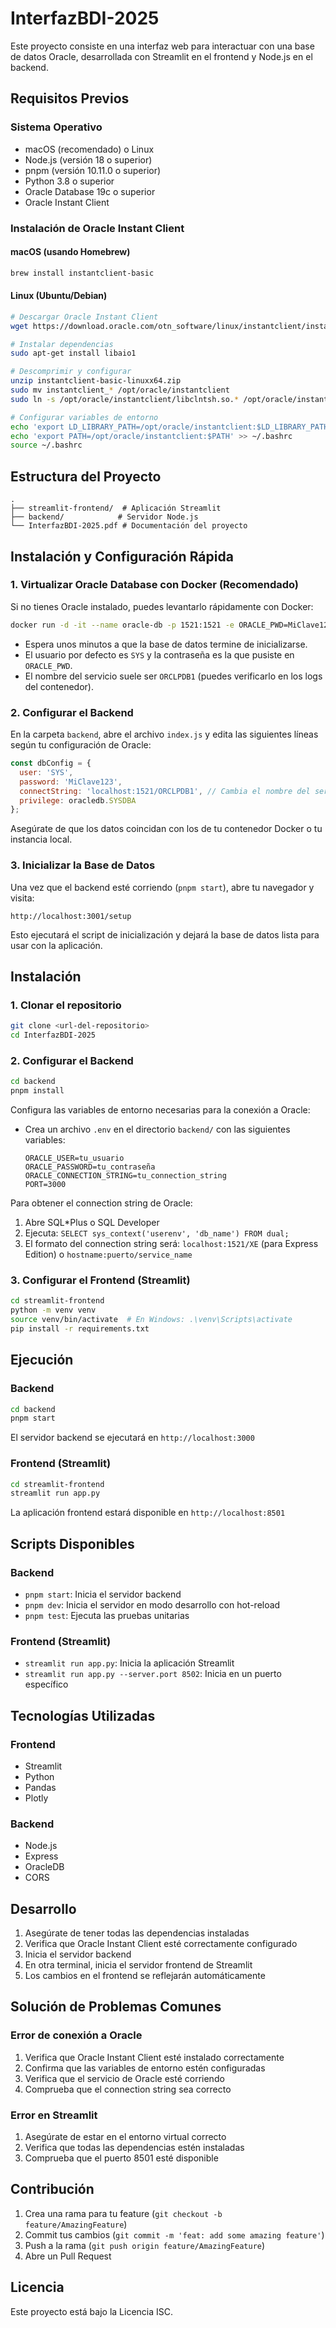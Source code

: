 # InterfazBDI-2025

Este proyecto consiste en una interfaz web para interactuar con una base de datos Oracle, desarrollada con Streamlit en el frontend y Node.js en el backend.

## Requisitos Previos

### Sistema Operativo
- macOS (recomendado) o Linux
- Node.js (versión 18 o superior)
- pnpm (versión 10.11.0 o superior)
- Python 3.8 o superior
- Oracle Database 19c o superior
- Oracle Instant Client

### Instalación de Oracle Instant Client

#### macOS (usando Homebrew)
```bash
brew install instantclient-basic
```

#### Linux (Ubuntu/Debian)
```bash
# Descargar Oracle Instant Client
wget https://download.oracle.com/otn_software/linux/instantclient/instantclient-basic-linuxx64.zip

# Instalar dependencias
sudo apt-get install libaio1

# Descomprimir y configurar
unzip instantclient-basic-linuxx64.zip
sudo mv instantclient_* /opt/oracle/instantclient
sudo ln -s /opt/oracle/instantclient/libclntsh.so.* /opt/oracle/instantclient/libclntsh.so

# Configurar variables de entorno
echo 'export LD_LIBRARY_PATH=/opt/oracle/instantclient:$LD_LIBRARY_PATH' >> ~/.bashrc
echo 'export PATH=/opt/oracle/instantclient:$PATH' >> ~/.bashrc
source ~/.bashrc
```

## Estructura del Proyecto

```
.
├── streamlit-frontend/  # Aplicación Streamlit
├── backend/            # Servidor Node.js
└── InterfazBDI-2025.pdf # Documentación del proyecto
```

## Instalación y Configuración Rápida

### 1. Virtualizar Oracle Database con Docker (Recomendado)

Si no tienes Oracle instalado, puedes levantarlo rápidamente con Docker:

```bash
docker run -d -it --name oracle-db -p 1521:1521 -e ORACLE_PWD=MiClave123 gvenzl/oracle-free
```

- Espera unos minutos a que la base de datos termine de inicializarse.
- El usuario por defecto es `SYS` y la contraseña es la que pusiste en `ORACLE_PWD`.
- El nombre del servicio suele ser `ORCLPDB1` (puedes verificarlo en los logs del contenedor).

### 2. Configurar el Backend

En la carpeta `backend`, abre el archivo `index.js` y edita las siguientes líneas según tu configuración de Oracle:

```js
const dbConfig = {
  user: 'SYS',
  password: 'MiClave123',
  connectString: 'localhost:1521/ORCLPDB1', // Cambia el nombre del servicio si es necesario
  privilege: oracledb.SYSDBA
};
```

Asegúrate de que los datos coincidan con los de tu contenedor Docker o tu instancia local.

### 3. Inicializar la Base de Datos

Una vez que el backend esté corriendo (`pnpm start`), abre tu navegador y visita:

```
http://localhost:3001/setup
```

Esto ejecutará el script de inicialización y dejará la base de datos lista para usar con la aplicación.

## Instalación

### 1. Clonar el repositorio

```bash
git clone <url-del-repositorio>
cd InterfazBDI-2025
```

### 2. Configurar el Backend

```bash
cd backend
pnpm install
```

Configura las variables de entorno necesarias para la conexión a Oracle:
- Crea un archivo `.env` en el directorio `backend/` con las siguientes variables:
  ```
  ORACLE_USER=tu_usuario
  ORACLE_PASSWORD=tu_contraseña
  ORACLE_CONNECTION_STRING=tu_connection_string
  PORT=3000
  ```

Para obtener el connection string de Oracle:
1. Abre SQL*Plus o SQL Developer
2. Ejecuta: `SELECT sys_context('userenv', 'db_name') FROM dual;`
3. El formato del connection string será: `localhost:1521/XE` (para Express Edition) o `hostname:puerto/service_name`

### 3. Configurar el Frontend (Streamlit)

```bash
cd streamlit-frontend
python -m venv venv
source venv/bin/activate  # En Windows: .\venv\Scripts\activate
pip install -r requirements.txt
```

## Ejecución

### Backend

```bash
cd backend
pnpm start
```

El servidor backend se ejecutará en `http://localhost:3000`

### Frontend (Streamlit)

```bash
cd streamlit-frontend
streamlit run app.py
```

La aplicación frontend estará disponible en `http://localhost:8501`

## Scripts Disponibles

### Backend
- `pnpm start`: Inicia el servidor backend
- `pnpm dev`: Inicia el servidor en modo desarrollo con hot-reload
- `pnpm test`: Ejecuta las pruebas unitarias

### Frontend (Streamlit)
- `streamlit run app.py`: Inicia la aplicación Streamlit
- `streamlit run app.py --server.port 8502`: Inicia en un puerto específico

## Tecnologías Utilizadas

### Frontend
- Streamlit
- Python
- Pandas
- Plotly

### Backend
- Node.js
- Express
- OracleDB
- CORS

## Desarrollo

1. Asegúrate de tener todas las dependencias instaladas
2. Verifica que Oracle Instant Client esté correctamente configurado
3. Inicia el servidor backend
4. En otra terminal, inicia el servidor frontend de Streamlit
5. Los cambios en el frontend se reflejarán automáticamente

## Solución de Problemas Comunes

### Error de conexión a Oracle
1. Verifica que Oracle Instant Client esté instalado correctamente
2. Confirma que las variables de entorno estén configuradas
3. Verifica que el servicio de Oracle esté corriendo
4. Comprueba que el connection string sea correcto

### Error en Streamlit
1. Asegúrate de estar en el entorno virtual correcto
2. Verifica que todas las dependencias estén instaladas
3. Comprueba que el puerto 8501 esté disponible

## Contribución

1. Crea una rama para tu feature (`git checkout -b feature/AmazingFeature`)
2. Commit tus cambios (`git commit -m 'feat: add some amazing feature'`)
3. Push a la rama (`git push origin feature/AmazingFeature`)
4. Abre un Pull Request

## Licencia

Este proyecto está bajo la Licencia ISC. 